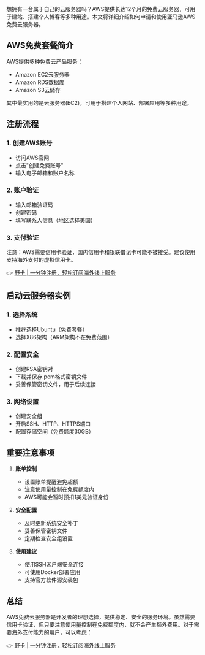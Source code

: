 想拥有一台属于自己的云服务器吗？AWS提供长达12个月的免费云服务器，可用于建站、搭建个人博客等多种用途。本文将详细介绍如何申请和使用亚马逊AWS免费云服务器。

## AWS免费套餐简介

AWS提供多种免费云产品服务：

- Amazon EC2云服务器
- Amazon RDS数据库
- Amazon S3云储存

其中最实用的是云服务器(EC2)，可用于搭建个人网站、部署应用等多种用途。

## 注册流程

### 1. 创建AWS账号
- 访问AWS官网
- 点击"创建免费账号"
- 输入电子邮箱和账户名称

### 2. 账户验证
- 输入邮箱验证码
- 创建密码
- 填写联系人信息（地区选择美国）

### 3. 支付验证
注意：AWS需要信用卡验证，国内信用卡和银联借记卡可能不被接受。建议使用支持海外支付的虚拟信用卡。

👉 [野卡 | 一分钟注册，轻松订阅海外线上服务](https://bit.ly/bewildcard)

## 启动云服务器实例

### 1. 选择系统
- 推荐选择Ubuntu（免费套餐）
- 选择X86架构（ARM架构不在免费范围）

### 2. 配置安全
- 创建RSA密钥对
- 下载并保存.pem格式密钥文件
- 妥善保管密钥文件，用于后续连接

### 3. 网络设置
- 创建安全组
- 开启SSH、HTTP、HTTPS端口
- 配置存储空间（免费额度30GB）

## 重要注意事项

1. **账单控制**
   - 设置账单提醒避免超额
   - 注意使用量控制在免费额度内
   - AWS可能会暂时预扣1美元验证身份

2. **安全配置**
   - 及时更新系统安全补丁
   - 妥善保管密钥文件
   - 定期检查安全组设置

3. **使用建议**
   - 使用SSH客户端安全连接
   - 可使用Docker部署应用
   - 支持官方软件源安装包

## 总结

AWS免费云服务器是开发者的理想选择，提供稳定、安全的服务环境。虽然需要信用卡验证，但只要注意使用量控制在免费额度内，就不会产生额外费用。对于需要海外支付能力的用户，可以考虑：

👉 [野卡 | 一分钟注册，轻松订阅海外线上服务](https://bit.ly/bewildcard)